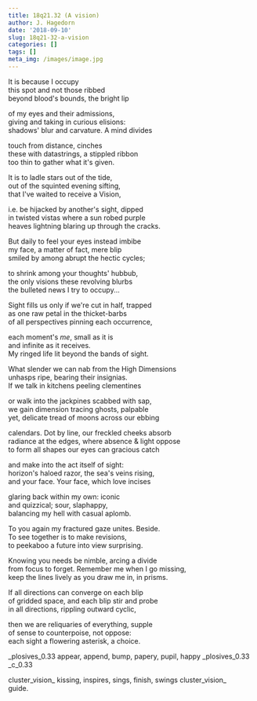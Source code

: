 ```yaml
---
title: 18q21.32 (A vision)
author: J. Hagedorn
date: '2018-09-10'
slug: 18q21-32-a-vision
categories: []
tags: []
meta_img: /images/image.jpg
---
```


It is because I occupy  
this spot and not those ribbed  
beyond blood's bounds, the bright lip  

of my eyes and their admissions,  
giving and taking in curious elisions:  
shadows' blur and carvature. A mind divides  

touch from distance, cinches  
these with datastrings, a stippled ribbon  
too thin to gather what it's given.  

It is to ladle stars out of the tide,  
out of the squinted evening sifting,  
that I've waited to receive a Vision,  

i.e. be hijacked by another's sight, dipped  
in twisted vistas where a sun robed purple  
heaves lightning blaring up through the cracks.  

But daily to feel your eyes instead imbibe  
my face, a matter of fact, mere blip  
smiled by among abrupt the hectic cycles;  

to shrink among your thoughts' hubbub,  
the only visions these revolving blurbs  
the bulleted news I try to occupy...  
                                                      
Sight fills us only if we're cut in half, trapped  
as one raw petal in the thicket-barbs  
of all perspectives pinning each occurrence,  
                                                      
each moment's *me*, small as it is  
and infinite as it receives.  
My ringed life lit beyond the bands of sight.  
                                                      
What slender we can nab from the High Dimensions  
unhasps ripe, bearing their insignias.  
If we talk in kitchens peeling clementines  
                                                      
or walk into the jackpines scabbed with sap,  
we gain dimension tracing ghosts, palpable  
yet, delicate tread of moons across our ebbing  

calendars.  Dot by line, our freckled cheeks absorb  
radiance at the edges, where absence & light oppose  
to form all shapes our eyes can gracious catch  
                            
and make into the act itself of sight:  
horizon's haloed razor, the sea's veins rising,  
and your face.  Your face, which love incises  
  
glaring back within my own: iconic  
and quizzical; sour, slaphappy,  
balancing my hell with casual aplomb.  

To you again my fractured gaze unites.  Beside.  
To see together is to make revisions,  
to peekaboo a future into view surprising.  
                              
Knowing you needs be nimble, arcing a divide  
from focus to forget.  Remember me when I go missing,  
keep the lines lively as you draw me in, in prisms.  

If all directions can converge on each blip  
of gridded space, and each blip stir and probe  
in all directions, rippling outward cyclic,  

then we are reliquaries of everything, supple  
of sense to counterpoise, not oppose:  
each sight a flowering asterisk, a choice.  

_plosives_0.33  appear, append, bump, papery, pupil, happy
_plosives_0.33
_c_0.33

cluster_vision_  kissing, inspires, sings, finish, swings
cluster_vision_  
guide.
